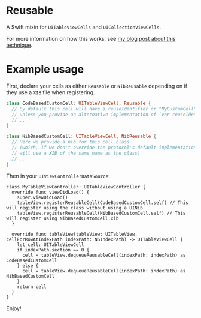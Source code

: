 # Reusable

A Swift mixin for `UITableViewCells` and `UICollectionViewCells`.

For more information on how this works, see [my blog post about this technique](git@github.com:AliSoftware/Reusable.git).

# Example usage

First, declare your cells as either `Reusable` or `NibReusable` depending on if they use a `XIB` file when registering.

```swift
class CodeBasedCustomCell: UITableViewCell, Reusable {
  // By default this cell will have a reuseIdentifier or "MyCustomCell"
  // unless you provide an alternative implementation of `var reuseIdentifier`
  // ...
}

class NibBasedCustomCell: UITableViewCell, NibReusable {
  // Here we provide a nib for this cell class
  // (which, if we don't override the protocol's default implementation of `nib`,
  // will use a XIB of the same name as the class)
  // ...
}
```

Then in your `UIViewControllerDataSource`:

```
class MyTableViewController: UITableViewController {
  override func viewDidLoad() {
    super.viewDidLoad()
    tableView.registerReusableCell(CodeBasedCustomCell.self) // This will register using the class without using a UINib
    tableView.registerReusableCell(NibBasedCustomCell.self) // This will register using NibBasedCustomCell.xib
  }

  override func tableView(tableView: UITableView, cellForRowAtIndexPath indexPath: NSIndexPath) -> UITableViewCell {
    let cell: UITableViewCell
    if indexPath.section == 0 {
      cell = tableView.dequeueReusableCell(indexPath: indexPath) as CodeBasedCustomCell
    } else {
      cell = tableView.dequeueReusableCell(indexPath: indexPath) as NibBasedCustomCell
    }
    return cell
  }
}
```

Enjoy!


